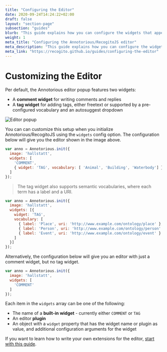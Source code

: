 ```yaml
---
title: "Configuring the Editor"
date: 2020-09-24T14:24:22+02:00
draft: false
layout: "section-page"
subsection: "guides"
blurb: "This guide explains how you can configure the widgets that appear in the editor, and how you can pass additional configuration options to specific widgets."
weight: 1
meta_title: "Configuring the Annotorious/RecogitoJS editor"
meta_description: "This guide explains how you can configure the widgets that appear in the editor, and how you can pass additional configuration options to specific widgets."
meta_link: "https://recogito.github.io/guides/configuring-the-editor"
---
```


# Customizing the Editor

Per default, the Annotorious editor popup features two widgets:

- A __comment widget__ for writing comments and replies
- A __tag widget__ for adding tags, either freetext or supported by a pre-configured vocabulary and an autosuggest dropdown

![Editor popup](/images/guides/editor-popup-with-vocab.png)

You can can customize this setup when you initialize Annotorious/RecogitoJS using the 
`widgets` config option. The configuration below will give you the editor shown in the 
image above.

```js
var anno = Annotorious.init({
  image: 'hallstatt',
  widgets: [
    'COMMENT',
    { widget: 'TAG', vocabulary: [ 'Animal', 'Building', 'Waterbody'] }
  ]
});
```

> The tag widget also supports semantic vocabularies, where each term has a label and a URI.

```js
var anno = Annotorious.init({
  image: 'hallstatt',
  widgets: [{ 
    widget: 'TAG',
    vocabulary: [ 
      { label: 'Place', uri: 'http://www.example.com/ontology/place' },
      { label: 'Person', uri: 'http://www.example.com/ontology/person' }, 
      { label: 'Event', uri: 'http://www.example.com/ontology/event' }
    ] 
  }]
});
```

Alternatively, the configuration below will give you an editor with just a comment widget, but no tag widget.

```js
var anno = Annotorious.init({
  image: 'hallstatt',
  widgets: [
    'COMMENT'
  ]
});
``` 

Each item in the `widgets` array can be one of the following:

- The name of a __built-in widget__ - currently either `COMMENT` or `TAG`
- An editor __plugin__ 
- An object with a `widget` property that has the widget name or plugin as value, and 
  additional configuration arguments for the widget

If you want to learn how to write your own extensions for the editor, 
[start with this guide](/guides/editor-widgets/).
